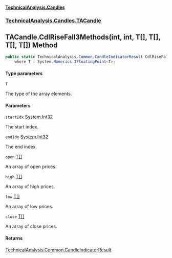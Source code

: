 #### [TechnicalAnalysis.Candles](Atypical.TechnicalAnalysis.Candles.md 'Atypical.TechnicalAnalysis.Candles')
### [TechnicalAnalysis.Candles](Atypical.TechnicalAnalysis.Candles.md#TechnicalAnalysis.Candles 'TechnicalAnalysis.Candles').[TACandle](TACandle.md 'TechnicalAnalysis.Candles.TACandle')

## TACandle.CdlRiseFall3Methods<T>(int, int, T[], T[], T[], T[]) Method

```csharp
public static TechnicalAnalysis.Common.CandleIndicatorResult CdlRiseFall3Methods<T>(int startIdx, int endIdx, T[] open, T[] high, T[] low, T[] close)
    where T : System.Numerics.IFloatingPoint<T>;
```
#### Type parameters

<a name='TechnicalAnalysis.Candles.TACandle.CdlRiseFall3Methods_T_(int,int,T[],T[],T[],T[]).T'></a>

`T`

The type of the array elements.
#### Parameters

<a name='TechnicalAnalysis.Candles.TACandle.CdlRiseFall3Methods_T_(int,int,T[],T[],T[],T[]).startIdx'></a>

`startIdx` [System.Int32](https://docs.microsoft.com/en-us/dotnet/api/System.Int32 'System.Int32')

The start index.

<a name='TechnicalAnalysis.Candles.TACandle.CdlRiseFall3Methods_T_(int,int,T[],T[],T[],T[]).endIdx'></a>

`endIdx` [System.Int32](https://docs.microsoft.com/en-us/dotnet/api/System.Int32 'System.Int32')

The end index.

<a name='TechnicalAnalysis.Candles.TACandle.CdlRiseFall3Methods_T_(int,int,T[],T[],T[],T[]).open'></a>

`open` [T](TACandle.CdlRiseFall3Methods_T_(int,int,T[],T[],T[],T[]).md#TechnicalAnalysis.Candles.TACandle.CdlRiseFall3Methods_T_(int,int,T[],T[],T[],T[]).T 'TechnicalAnalysis.Candles.TACandle.CdlRiseFall3Methods<T>(int, int, T[], T[], T[], T[]).T')[[]](https://docs.microsoft.com/en-us/dotnet/api/System.Array 'System.Array')

An array of open prices.

<a name='TechnicalAnalysis.Candles.TACandle.CdlRiseFall3Methods_T_(int,int,T[],T[],T[],T[]).high'></a>

`high` [T](TACandle.CdlRiseFall3Methods_T_(int,int,T[],T[],T[],T[]).md#TechnicalAnalysis.Candles.TACandle.CdlRiseFall3Methods_T_(int,int,T[],T[],T[],T[]).T 'TechnicalAnalysis.Candles.TACandle.CdlRiseFall3Methods<T>(int, int, T[], T[], T[], T[]).T')[[]](https://docs.microsoft.com/en-us/dotnet/api/System.Array 'System.Array')

An array of high prices.

<a name='TechnicalAnalysis.Candles.TACandle.CdlRiseFall3Methods_T_(int,int,T[],T[],T[],T[]).low'></a>

`low` [T](TACandle.CdlRiseFall3Methods_T_(int,int,T[],T[],T[],T[]).md#TechnicalAnalysis.Candles.TACandle.CdlRiseFall3Methods_T_(int,int,T[],T[],T[],T[]).T 'TechnicalAnalysis.Candles.TACandle.CdlRiseFall3Methods<T>(int, int, T[], T[], T[], T[]).T')[[]](https://docs.microsoft.com/en-us/dotnet/api/System.Array 'System.Array')

An array of low prices.

<a name='TechnicalAnalysis.Candles.TACandle.CdlRiseFall3Methods_T_(int,int,T[],T[],T[],T[]).close'></a>

`close` [T](TACandle.CdlRiseFall3Methods_T_(int,int,T[],T[],T[],T[]).md#TechnicalAnalysis.Candles.TACandle.CdlRiseFall3Methods_T_(int,int,T[],T[],T[],T[]).T 'TechnicalAnalysis.Candles.TACandle.CdlRiseFall3Methods<T>(int, int, T[], T[], T[], T[]).T')[[]](https://docs.microsoft.com/en-us/dotnet/api/System.Array 'System.Array')

An array of close prices.

#### Returns
[TechnicalAnalysis.Common.CandleIndicatorResult](https://docs.microsoft.com/en-us/dotnet/api/TechnicalAnalysis.Common.CandleIndicatorResult 'TechnicalAnalysis.Common.CandleIndicatorResult')